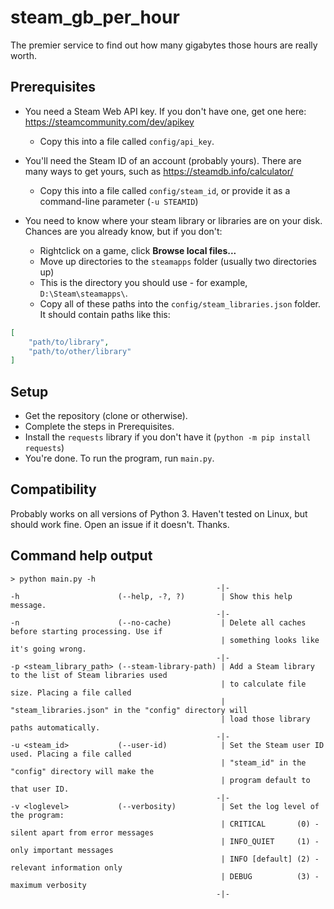 # steam_gb_per_hour
The premier service to find out how many gigabytes those hours are really worth.

## Prerequisites
- You need a Steam Web API key. If you don't have one, get one here: https://steamcommunity.com/dev/apikey
  - Copy this into a file called `config/api_key`.

- You'll need the Steam ID of an account (probably yours). There are many ways to get yours, such as https://steamdb.info/calculator/
  - Copy this into a file called `config/steam_id`, or provide it as a command-line parameter (`-u STEAMID`)

- You need to know where your steam library or libraries are on your disk. Chances are you already know, but if you don't: 
  - Rightclick on a game, click **Browse local files...**
  - Move up directories to the `steamapps` folder (usually two directories up)
  - This is the directory you should use - for example, `D:\Steam\steamapps\`.
  - Copy all of these paths into the `config/steam_libraries.json` folder. It should contain paths like this:
```json
[
    "path/to/library",
    "path/to/other/library"
]
```

## Setup
- Get the repository (clone or otherwise).
- Complete the steps in Prerequisites.
- Install the `requests` library if you don't have it (`python -m pip install requests`)
- You're done. To run the program, run `main.py`.

## Compatibility
Probably works on all versions of Python 3.
Haven't tested on Linux, but should work fine.
Open an issue if it doesn't. Thanks.

## Command help output
```
> python main.py -h
                                              -|-
-h                      (--help, -?, ?)        | Show this help message.
                                              -|-
-n                      (--no-cache)           | Delete all caches before starting processing. Use if
                                               | something looks like it's going wrong.
                                              -|-
-p <steam_library_path> (--steam-library-path) | Add a Steam library to the list of Steam libraries used
                                               | to calculate file size. Placing a file called
                                               | "steam_libraries.json" in the "config" directory will
                                               | load those library paths automatically.
                                              -|-
-u <steam_id>           (--user-id)            | Set the Steam user ID used. Placing a file called
                                               | "steam_id" in the "config" directory will make the
                                               | program default to that user ID.
                                              -|-
-v <loglevel>           (--verbosity)          | Set the log level of the program:
                                               | CRITICAL       (0) - silent apart from error messages
                                               | INFO_QUIET     (1) - only important messages
                                               | INFO [default] (2) - relevant information only
                                               | DEBUG          (3) - maximum verbosity
                                              -|-
```
